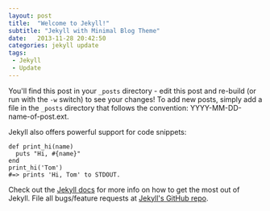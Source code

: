 ```yaml
---
layout: post
title:  "Welcome to Jekyll!"
subtitle: "Jekyll with Minimal Blog Theme"
date:   2013-11-28 20:42:50
categories: jekyll update
tags:
 - Jekyll
 - Update
---
```


You'll find this post in your `_posts` directory - edit this post and re-build (or run with the `-w` switch) to see your changes!
To add new posts, simply add a file in the `_posts` directory that follows the convention: YYYY-MM-DD-name-of-post.ext.

Jekyll also offers powerful support for code snippets:

<pre><code class="language-ruby">def print_hi(name)
  puts "Hi, #{name}"
end
print_hi('Tom')
#=> prints 'Hi, Tom' to STDOUT.
</code></pre>

Check out the [Jekyll docs][jekyll] for more info on how to get the most out of Jekyll. File all bugs/feature requests at [Jekyll's GitHub repo][jekyll-gh].

[jekyll-gh]: https://github.com/mojombo/jekyll
[jekyll]:    http://jekyllrb.com
